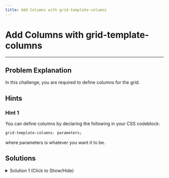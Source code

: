 ```yaml
---
title: Add Columns with grid-template-columns
---
```

# Add Columns with grid-template-columns

---
## Problem Explanation
In this challenge, you are required to define columns for the grid.

## Hints

### Hint 1

You can define columns by declaring the following in your CSS codeblock:

```css
grid-template-columns: parameters;
```

where parameters is whatever you want it to be.

## Solutions

<details><summary>Solution 1 (Click to Show/Hide)</summary>

Since the challenge requires you to create three columns of 100px each, declare the following in your .container CSS codeblock:

```css
grid-template-columns: 100px 100px 100px;
```

</details>